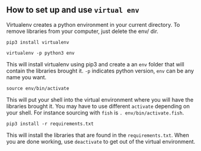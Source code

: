## How to set up and use `virtual env`

Virtualenv creates a python environment in your current directory. To remove libraries from your computer, just delete the env/ dir.

    pip3 install virtualenv

    virtualenv -p python3 env

This will install virtualenv using pip3 and create a an `env` folder that will contain the libraries brought it. `-p` indicates python version, `env` can be any name you want.

    source env/bin/activate

This will put your shell into the virtual environment where you will have the libraries brought it. You may have to use different `activate` depending on your shell. For instance sourcing with `fish` is `. env/bin/activate.fish`.

    pip3 install -r requirements.txt

This will install the libraries that are found in the `requirements.txt`. When you are done working, use `deactivate` to get out of the virtual environment.

